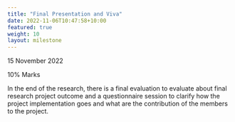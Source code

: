 ```yaml
---
title: "Final Presentation and Viva"
date: 2022-11-06T10:47:58+10:00
featured: true
weight: 10
layout: milestone
---
```


15 November 2022

10% Marks

In the end of the research, there is a final evaluation to evaluate about final research project outcome and a questionnaire session to clarify how the project implementation goes and what are the contribution of the members to the project.